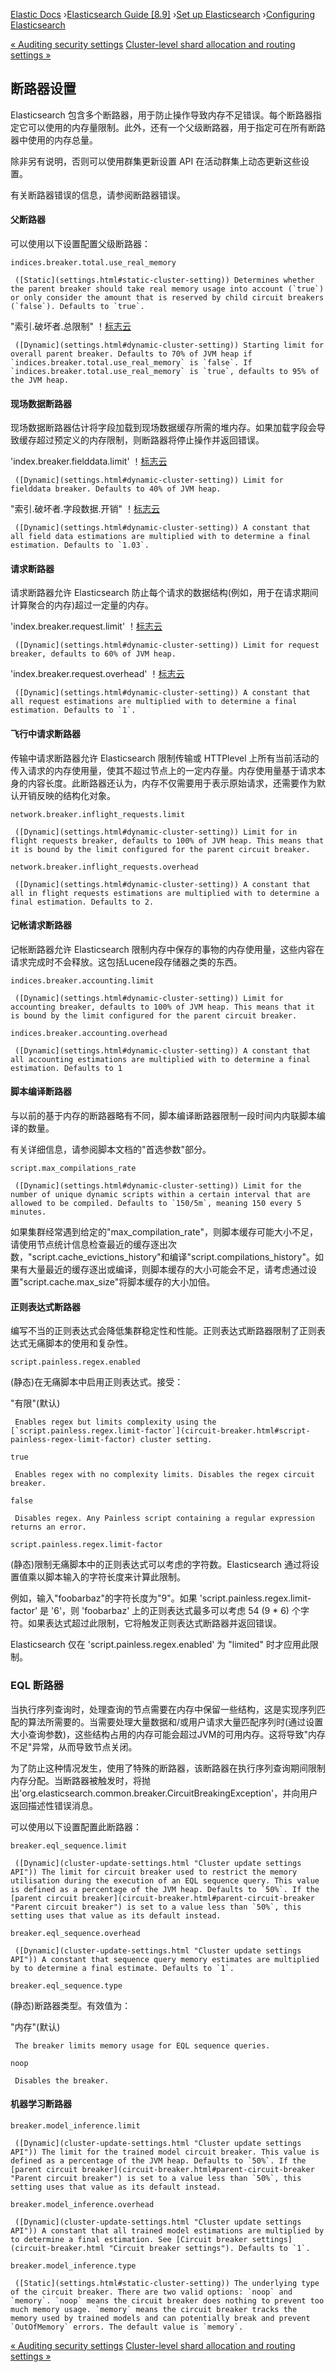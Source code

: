 

[Elastic Docs](/guide/) ›[Elasticsearch Guide [8.9]](index.md) ›[Set up
Elasticsearch](setup.md) ›[Configuring Elasticsearch](settings.md)

[« Auditing security settings](auditing-settings.md) [Cluster-level shard
allocation and routing settings »](modules-cluster.md)

## 断路器设置

Elasticsearch 包含多个断路器，用于防止操作导致内存不足错误。每个断路器指定它可以使用的内存量限制。此外，还有一个父级断路器，用于指定可在所有断路器中使用的内存总量。

除非另有说明，否则可以使用群集更新设置 API 在活动群集上动态更新这些设置。

有关断路器错误的信息，请参阅断路器错误。

#### 父断路器

可以使用以下设置配置父级断路器：

`indices.breaker.total.use_real_memory`

     ([Static](settings.html#static-cluster-setting)) Determines whether the parent breaker should take real memory usage into account (`true`) or only consider the amount that is reserved by child circuit breakers (`false`). Defaults to `true`. 

"索引.破坏者.总限制" ！[标志云](https://www.elastic.co/cloud/elasticsearch-service/signup?baymax=docs-body&elektra=docs)

     ([Dynamic](settings.html#dynamic-cluster-setting)) Starting limit for overall parent breaker. Defaults to 70% of JVM heap if `indices.breaker.total.use_real_memory` is `false`. If `indices.breaker.total.use_real_memory` is `true`, defaults to 95% of the JVM heap. 

#### 现场数据断路器

现场数据断路器估计将字段加载到现场数据缓存所需的堆内存。如果加载字段会导致缓存超过预定义的内存限制，则断路器将停止操作并返回错误。

'index.breaker.fielddata.limit' ！[标志云](https://www.elastic.co/cloud/elasticsearch-service/signup?baymax=docs-body&elektra=docs)

     ([Dynamic](settings.html#dynamic-cluster-setting)) Limit for fielddata breaker. Defaults to 40% of JVM heap. 

"索引.破坏者.字段数据.开销" ！[标志云](https://www.elastic.co/cloud/elasticsearch-service/signup?baymax=docs-body&elektra=docs)

     ([Dynamic](settings.html#dynamic-cluster-setting)) A constant that all field data estimations are multiplied with to determine a final estimation. Defaults to `1.03`. 

#### 请求断路器

请求断路器允许 Elasticsearch 防止每个请求的数据结构(例如，用于在请求期间计算聚合的内存)超过一定量的内存。

'index.breaker.request.limit' ！[标志云](https://www.elastic.co/cloud/elasticsearch-service/signup?baymax=docs-body&elektra=docs)

     ([Dynamic](settings.html#dynamic-cluster-setting)) Limit for request breaker, defaults to 60% of JVM heap. 

'index.breaker.request.overhead' ！[标志云](https://www.elastic.co/cloud/elasticsearch-service/signup?baymax=docs-body&elektra=docs)

     ([Dynamic](settings.html#dynamic-cluster-setting)) A constant that all request estimations are multiplied with to determine a final estimation. Defaults to `1`. 

#### 飞行中请求断路器

传输中请求断路器允许 Elasticsearch 限制传输或 HTTPlevel 上所有当前活动的传入请求的内存使用量，使其不超过节点上的一定内存量。内存使用量基于请求本身的内容长度。此断路器还认为，内存不仅需要用于表示原始请求，还需要作为默认开销反映的结构化对象。

`network.breaker.inflight_requests.limit`

     ([Dynamic](settings.html#dynamic-cluster-setting)) Limit for in flight requests breaker, defaults to 100% of JVM heap. This means that it is bound by the limit configured for the parent circuit breaker. 
`network.breaker.inflight_requests.overhead`

     ([Dynamic](settings.html#dynamic-cluster-setting)) A constant that all in flight requests estimations are multiplied with to determine a final estimation. Defaults to 2. 

#### 记帐请求断路器

记帐断路器允许 Elasticsearch 限制内存中保存的事物的内存使用量，这些内容在请求完成时不会释放。这包括Lucene段存储器之类的东西。

`indices.breaker.accounting.limit`

     ([Dynamic](settings.html#dynamic-cluster-setting)) Limit for accounting breaker, defaults to 100% of JVM heap. This means that it is bound by the limit configured for the parent circuit breaker. 
`indices.breaker.accounting.overhead`

     ([Dynamic](settings.html#dynamic-cluster-setting)) A constant that all accounting estimations are multiplied with to determine a final estimation. Defaults to 1 

#### 脚本编译断路器

与以前的基于内存的断路器略有不同，脚本编译断路器限制一段时间内内联脚本编译的数量。

有关详细信息，请参阅脚本文档的"首选参数"部分。

`script.max_compilations_rate`

     ([Dynamic](settings.html#dynamic-cluster-setting)) Limit for the number of unique dynamic scripts within a certain interval that are allowed to be compiled. Defaults to `150/5m`, meaning 150 every 5 minutes. 

如果集群经常遇到给定的"max_compilation_rate"，则脚本缓存可能大小不足，请使用节点统计信息检查最近的缓存逐出次数，"script.cache_evictions_history"和编译"script.compilations_history"。如果有大量最近的缓存逐出或编译，则脚本缓存的大小可能会不足，请考虑通过设置"script.cache.max_size"将脚本缓存的大小加倍。

#### 正则表达式断路器

编写不当的正则表达式会降低集群稳定性和性能。正则表达式断路器限制了正则表达式无痛脚本的使用和复杂性。

`script.painless.regex.enabled`

    

(静态)在无痛脚本中启用正则表达式。接受：

"有限"(默认)

     Enables regex but limits complexity using the [`script.painless.regex.limit-factor`](circuit-breaker.html#script-painless-regex-limit-factor) cluster setting. 
`true`

     Enables regex with no complexity limits. Disables the regex circuit breaker. 
`false`

     Disables regex. Any Painless script containing a regular expression returns an error. 

`script.painless.regex.limit-factor`

    

(静态)限制无痛脚本中的正则表达式可以考虑的字符数。Elasticsearch 通过将设置值乘以脚本输入的字符长度来计算此限制。

例如，输入"foobarbaz"的字符长度为"9"。如果 'script.painless.regex.limit-factor' 是 '6'，则 'foobarbaz' 上的正则表达式最多可以考虑 54 (9 * 6) 个字符。如果表达式超过此限制，它将触发正则表达式断路器并返回错误。

Elasticsearch 仅在 'script.painless.regex.enabled' 为 "limited" 时才应用此限制。

### EQL 断路器

当执行序列查询时，处理查询的节点需要在内存中保留一些结构，这是实现序列匹配的算法所需要的。当需要处理大量数据和/或用户请求大量匹配序列时(通过设置大小查询参数)，这些结构占用的内存可能会超过JVM的可用内存。这将导致"内存不足"异常，从而导致节点关闭。

为了防止这种情况发生，使用了特殊的断路器，该断路器在执行序列查询期间限制内存分配。当断路器被触发时，将抛出'org.elasticsearch.common.breaker.CircuitBreakingException'，并向用户返回描述性错误消息。

可以使用以下设置配置此断路器：

`breaker.eql_sequence.limit`

     ([Dynamic](cluster-update-settings.html "Cluster update settings API")) The limit for circuit breaker used to restrict the memory utilisation during the execution of an EQL sequence query. This value is defined as a percentage of the JVM heap. Defaults to `50%`. If the [parent circuit breaker](circuit-breaker.html#parent-circuit-breaker "Parent circuit breaker") is set to a value less than `50%`, this setting uses that value as its default instead. 
`breaker.eql_sequence.overhead`

     ([Dynamic](cluster-update-settings.html "Cluster update settings API")) A constant that sequence query memory estimates are multiplied by to determine a final estimate. Defaults to `1`. 
`breaker.eql_sequence.type`

    

(静态)断路器类型。有效值为：

"内存"(默认)

     The breaker limits memory usage for EQL sequence queries. 
`noop`

     Disables the breaker. 

#### 机器学习断路器

`breaker.model_inference.limit`

     ([Dynamic](cluster-update-settings.html "Cluster update settings API")) The limit for the trained model circuit breaker. This value is defined as a percentage of the JVM heap. Defaults to `50%`. If the [parent circuit breaker](circuit-breaker.html#parent-circuit-breaker "Parent circuit breaker") is set to a value less than `50%`, this setting uses that value as its default instead. 
`breaker.model_inference.overhead`

     ([Dynamic](cluster-update-settings.html "Cluster update settings API")) A constant that all trained model estimations are multiplied by to determine a final estimation. See [Circuit breaker settings](circuit-breaker.html "Circuit breaker settings"). Defaults to `1`. 
`breaker.model_inference.type`

     ([Static](settings.html#static-cluster-setting)) The underlying type of the circuit breaker. There are two valid options: `noop` and `memory`. `noop` means the circuit breaker does nothing to prevent too much memory usage. `memory` means the circuit breaker tracks the memory used by trained models and can potentially break and prevent `OutOfMemory` errors. The default value is `memory`. 

[« Auditing security settings](auditing-settings.md) [Cluster-level shard
allocation and routing settings »](modules-cluster.md)
